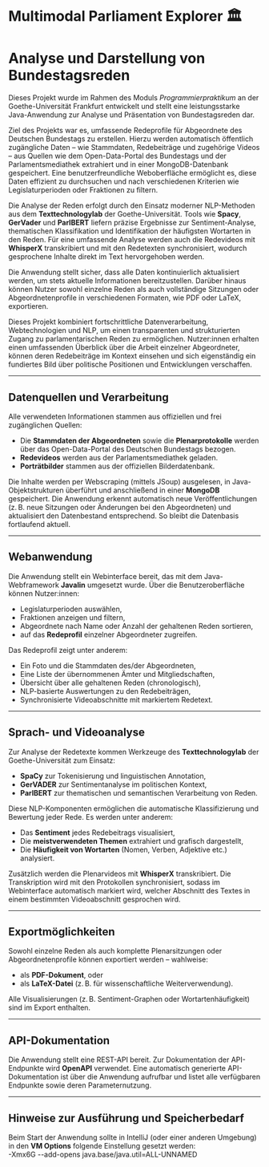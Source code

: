 # Multimodal Parliament Explorer 🏛️


# Analyse und Darstellung von Bundestagsreden

Dieses Projekt wurde im Rahmen des Moduls *Programmierpraktikum* an der Goethe-Universität Frankfurt entwickelt und stellt eine leistungsstarke Java-Anwendung zur Analyse und Präsentation von Bundestagsreden dar.

Ziel des Projekts war es, umfassende Redeprofile für Abgeordnete des Deutschen Bundestags zu erstellen. Hierzu werden automatisch öffentlich zugängliche Daten – wie Stammdaten, Redebeiträge und zugehörige Videos – aus Quellen wie dem Open-Data-Portal des Bundestags und der Parlamentsmediathek extrahiert und in einer MongoDB-Datenbank gespeichert. Eine benutzerfreundliche Weboberfläche ermöglicht es, diese Daten effizient zu durchsuchen und nach verschiedenen Kriterien wie Legislaturperioden oder Fraktionen zu filtern.

Die Analyse der Reden erfolgt durch den Einsatz moderner NLP-Methoden aus dem **Texttechnologylab** der Goethe-Universität. Tools wie **Spacy**, **GerVader** und **ParlBERT** liefern präzise Ergebnisse zur Sentiment-Analyse, thematischen Klassifikation und Identifikation der häufigsten Wortarten in den Reden. Für eine umfassende Analyse werden auch die Redevideos mit **WhisperX** transkribiert und mit den Redetexten synchronisiert, wodurch gesprochene Inhalte direkt im Text hervorgehoben werden.

Die Anwendung stellt sicher, dass alle Daten kontinuierlich aktualisiert werden, um stets aktuelle Informationen bereitzustellen. Darüber hinaus können Nutzer sowohl einzelne Reden als auch vollständige Sitzungen oder Abgeordnetenprofile in verschiedenen Formaten, wie PDF oder LaTeX, exportieren.

Dieses Projekt kombiniert fortschrittliche Datenverarbeitung, Webtechnologien und NLP, um einen transparenten und strukturierten Zugang zu parlamentarischen Reden zu ermöglichen. Nutzer:innen erhalten einen umfassenden Überblick über die Arbeit einzelner Abgeordneter, können deren Redebeiträge im Kontext einsehen und sich eigenständig ein fundiertes Bild über politische Positionen und Entwicklungen verschaffen.

---

## Datenquellen und Verarbeitung

Alle verwendeten Informationen stammen aus offiziellen und frei zugänglichen Quellen:

- Die **Stammdaten der Abgeordneten** sowie die **Plenarprotokolle** werden über das Open-Data-Portal des Deutschen Bundestags bezogen.
- **Redevideos** werden aus der Parlamentsmediathek geladen.
- **Porträtbilder** stammen aus der offiziellen Bilderdatenbank.

Die Inhalte werden per Webscraping (mittels JSoup) ausgelesen, in Java-Objektstrukturen überführt und anschließend in einer **MongoDB** gespeichert. Die Anwendung erkennt automatisch neue Veröffentlichungen (z. B. neue Sitzungen oder Änderungen bei den Abgeordneten) und aktualisiert den Datenbestand entsprechend. So bleibt die Datenbasis fortlaufend aktuell.

---

## Webanwendung

Die Anwendung stellt ein Webinterface bereit, das mit dem Java-Webframework **Javalin** umgesetzt wurde. Über die Benutzeroberfläche können Nutzer:innen:

- Legislaturperioden auswählen,
- Fraktionen anzeigen und filtern,
- Abgeordnete nach Name oder Anzahl der gehaltenen Reden sortieren,
- auf das **Redeprofil** einzelner Abgeordneter zugreifen.

Das Redeprofil zeigt unter anderem:

- Ein Foto und die Stammdaten des/der Abgeordneten,
- Eine Liste der übernommenen Ämter und Mitgliedschaften,
- Übersicht über alle gehaltenen Reden (chronologisch),
- NLP-basierte Auswertungen zu den Redebeiträgen,
- Synchronisierte Videoabschnitte mit markiertem Redetext.

---

## Sprach- und Videoanalyse

Zur Analyse der Redetexte kommen Werkzeuge des **Texttechnologylab** der Goethe-Universität zum Einsatz:

- **SpaCy** zur Tokenisierung und linguistischen Annotation,
- **GerVADER** zur Sentimentanalyse im politischen Kontext,
- **ParlBERT** zur thematischen und semantischen Verarbeitung von Reden.

Diese NLP-Komponenten ermöglichen die automatische Klassifizierung und Bewertung jeder Rede. Es werden unter anderem:

- Das **Sentiment** jedes Redebeitrags visualisiert,
- Die **meistverwendeten Themen** extrahiert und grafisch dargestellt,
- Die **Häufigkeit von Wortarten** (Nomen, Verben, Adjektive etc.) analysiert.

Zusätzlich werden die Plenarvideos mit **WhisperX** transkribiert. Die Transkription wird mit den Protokollen synchronisiert, sodass im Webinterface automatisch markiert wird, welcher Abschnitt des Textes in einem bestimmten Videoabschnitt gesprochen wird.

---

## Exportmöglichkeiten

Sowohl einzelne Reden als auch komplette Plenarsitzungen oder Abgeordnetenprofile können exportiert werden – wahlweise:

- als **PDF-Dokument**, oder
- als **LaTeX-Datei** (z. B. für wissenschaftliche Weiterverwendung).

Alle Visualisierungen (z. B. Sentiment-Graphen oder Wortartenhäufigkeit) sind im Export enthalten.

---

## API-Dokumentation

Die Anwendung stellt eine REST-API bereit. Zur Dokumentation der API-Endpunkte wird **OpenAPI** verwendet. Eine automatisch generierte API-Dokumentation ist über die Anwendung aufrufbar und listet alle verfügbaren Endpunkte sowie deren Parameternutzung.

---

## Hinweise zur Ausführung und Speicherbedarf

Beim Start der Anwendung sollte in IntelliJ (oder einer anderen Umgebung) in den **VM Options** folgende Einstellung gesetzt werden:  
-Xmx6G --add-opens java.base/java.util=ALL-UNNAMED